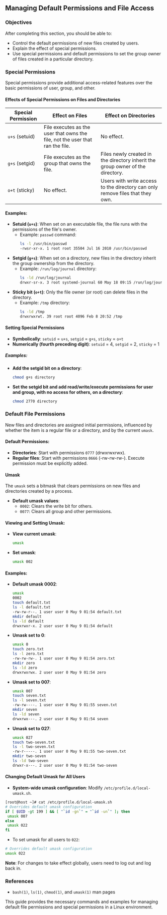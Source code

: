 ## Managing Default Permissions and File Access

### Objectives
After completing this section, you should be able to:
- Control the default permissions of new files created by users.
- Explain the effect of special permissions.
- Use special permissions and default permissions to set the group owner of files created in a particular directory.

### Special Permissions
Special permissions provide additional access-related features over the basic permissions of user, group, and other.

#### Effects of Special Permissions on Files and Directories

| Special Permission | Effect on Files                           | Effect on Directories                                                                            |
|---------------------|-------------------------------------------|--------------------------------------------------------------------------------------------------|
| `u+s` (setuid)      | File executes as the user that owns the file, not the user that ran the file. | No effect.                                                                                       |
| `g+s` (setgid)      | File executes as the group that owns the file.                | Files newly created in the directory inherit the group owner of the directory.                   |
| `o+t` (sticky)      | No effect.                                | Users with write access to the directory can only remove files that they own.                    |

#### Examples:
- **Setuid (`u+s`)**: When set on an executable file, the file runs with the permissions of the file's owner.
  - Example: `passwd` command:
    ```bash
    ls -l /usr/bin/passwd
    -rwsr-xr-x. 1 root root 35504 Jul 16 2010 /usr/bin/passwd
    ```
- **Setgid (`g+s`)**: When set on a directory, new files in the directory inherit the group ownership from the directory.
  - Example: `/run/log/journal` directory:
    ```bash
    ls -ld /run/log/journal
    drwxr-sr-x. 3 root systemd-journal 60 May 18 09:15 /run/log/journal
    ```
- **Sticky bit (`o+t`)**: Only the file owner (or root) can delete files in the directory.
  - Example: `/tmp` directory:
    ```bash
    ls -ld /tmp
    drwxrwxrwt. 39 root root 4096 Feb 8 20:52 /tmp
    ```

#### Setting Special Permissions

- **Symbolically**: `setuid` = `u+s`, `setgid` = `g+s`, `sticky` = `o+t`
- **Numerically (fourth preceding digit)**: `setuid` = 4, `setgid` = 2, `sticky` = 1

##### Examples:
- **Add the setgid bit on a directory**:
  ```bash
  chmod g+s directory
  ```
- **Set the setgid bit and add read/write/execute permissions for user and group, with no access for others, on a directory**:
  ```bash
  chmod 2770 directory
  ```

### Default File Permissions
New files and directories are assigned initial permissions, influenced by whether the item is a regular file or a directory, and by the current `umask`.

#### Default Permissions:
- **Directories**: Start with permissions `0777` (drwxrwxrwx).
- **Regular files**: Start with permissions `0666` (-rw-rw-rw-). Execute permission must be explicitly added.

#### Umask
The `umask` sets a bitmask that clears permissions on new files and directories created by a process. 

- **Default umask values**:
  - `0002`: Clears the write bit for others.
  - `0077`: Clears all group and other permissions.

#### Viewing and Setting Umask:
- **View current umask**:
  ```bash
  umask
  ```
- **Set umask**:
  ```bash
  umask 002
  ```

#### Examples:
- **Default umask 0002**:
  ```bash
  umask
  0002
  touch default.txt
  ls -l default.txt
  -rw-rw-r--. 1 user user 0 May 9 01:54 default.txt
  mkdir default
  ls -ld default
  drwxrwxr-x. 2 user user 0 May 9 01:54 default
  ```
- **Umask set to 0**:
  ```bash
  umask 0
  touch zero.txt
  ls -l zero.txt
  -rw-rw-rw-. 1 user user 0 May 9 01:54 zero.txt
  mkdir zero
  ls -ld zero
  drwxrwxrwx. 2 user user 0 May 9 01:54 zero
  ```
- **Umask set to 007**:
  ```bash
  umask 007
  touch seven.txt
  ls -l seven.txt
  -rw-rw----. 1 user user 0 May 9 01:55 seven.txt
  mkdir seven
  ls -ld seven
  drwxrwx---. 2 user user 0 May 9 01:54 seven
  ```
- **Umask set to 027**:
  ```bash
  umask 027
  touch two-seven.txt
  ls -l two-seven.txt
  -rw-r-----. 1 user user 0 May 9 01:55 two-seven.txt
  mkdir two-seven
  ls -ld two-seven
  drwxr-x---. 2 user user 0 May 9 01:54 two-seven
  ```

#### Changing Default Umask for All Users
- **System-wide umask configuration**: Modify `/etc/profile.d/local-umask.sh`.

```bash
[root@host ~]# cat /etc/profile.d/local-umask.sh
# Overrides default umask configuration
if [ $UID -gt 199 ] && [ "`id -gn`" = "`id -un`" ]; then
 umask 007
else
 umask 022
fi
```

- To set umask for all users to `022`:
```bash
# Overrides default umask configuration
umask 022
```

**Note**: For changes to take effect globally, users need to log out and log back in.

### References
- `bash(1)`, `ls(1)`, `chmod(1)`, and `umask(1)` man pages

This guide provides the necessary commands and examples for managing default file permissions and special permissions in a Linux environment.
